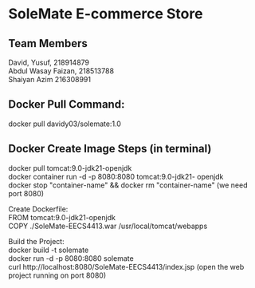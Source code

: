 # SoleMate E-commerce Store

## Team Members
David, Yusuf, 218914879  
 Abdul Wasay Faizan, 218513788  
 Shaiyan Azim 216308991


## Docker Pull Command:
docker pull davidy03/solemate:1.0

## Docker Create Image Steps (in terminal)
docker pull tomcat:9.0-jdk21-openjdk  
docker container run -d -p 8080:8080 tomcat:9.0-jdk21- openjdk  
docker stop "container-name" && docker rm "container-name" (we need port 8080)    

Create Dockerfile:  
FROM tomcat:9.0-jdk21-openjdk  
COPY ./SoleMate-EECS4413.war /usr/local/tomcat/webapps  

Build the Project:  
docker build -t solemate  
docker run -d -p 8080:8080 solemate  
curl http://localhost:8080/SoleMate-EECS4413/index.jsp (open the web project running on port 8080)  

